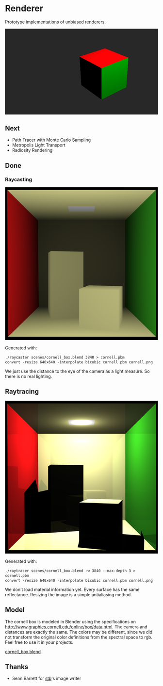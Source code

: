# Renderer
Prototype implementations of unbiased renderers.

![Produced by our simple raytracer](scenes/colored_cube.png)

## Next

* Path Tracer with Monte Carlo Sampling
* Metropolis Light Transport
* Radiosity Rendering

## Done

### Raycasting

![Cornell box rendered by our simple raycaster](scenes/cornell_raycast.png)

Generated with:
```(bash)
./raycaster scenes/cornell_box.blend 3840 > cornell.pbm
convert -resize 640x640 -interpolate bicubic cornell.pbm cornell.png
```

We just use the distance to the eye of the camera as a light measure. So there
is no real lighting.

## Raytracing

![Cornell box rendered by our raytracer](scenes/cornell_raytrace.png)

Generated with:
```(bash)
./raytracer scenes/cornell_box.blend -w 3840 --max-depth 3 > cornell.pbm
convert -resize 640x640 -interpolate bicubic cornell.pbm cornell.png
```

We don't load material information yet. Every surface has the same reflectance.
Resizing the image is a simple antialiasing method.

## Model

The cornell box is modeled in Blender using the specifications on
http://www.graphics.cornell.edu/online/box/data.html. The camera and distances
are exactly the same. The colors may be different, since we did not transform
the original color definitions from the spectral space to rgb. Feel free to use
it in your projects.

[cornell_box.blend](scenes/cornell_box.blend)

## Thanks
* Sean Barrett for [stb](https://github.com/nothings/stb)'s image writer

